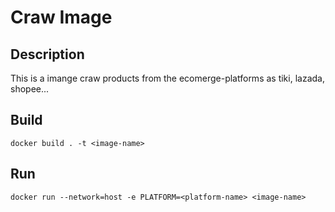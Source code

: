# Craw Image
## Description
This is a imange craw products from the ecomerge-platforms as tiki, lazada, shopee...
## Build
```
docker build . -t <image-name>
```
## Run
```
docker run --network=host -e PLATFORM=<platform-name> <image-name>
```